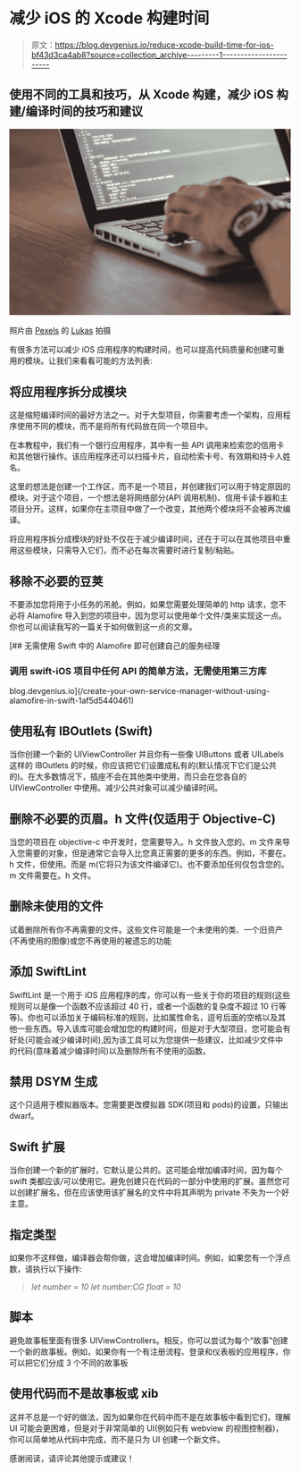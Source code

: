 # 减少 iOS 的 Xcode 构建时间

> 原文：<https://blog.devgenius.io/reduce-xcode-build-time-for-ios-bf43d3ca4ab8?source=collection_archive---------1----------------------->

## 使用不同的工具和技巧，从 Xcode 构建，减少 iOS 构建/编译时间的技巧和建议

![](img/17ccedf59e3814891b75ecbdf8fa0d33.png)

照片由 [Pexels](https://www.pexels.com/photo/person-encoding-in-laptop-574071/?utm_content=attributionCopyText&utm_medium=referral&utm_source=pexels) 的 [Lukas](https://www.pexels.com/@goumbik?utm_content=attributionCopyText&utm_medium=referral&utm_source=pexels) 拍摄

有很多方法可以减少 iOS 应用程序的构建时间，也可以提高代码质量和创建可重用的模块。让我们来看看可能的方法列表:

## 将应用程序拆分成模块

这是缩短编译时间的最好方法之一。对于大型项目，你需要考虑一个架构，应用程序使用不同的模块，而不是将所有代码放在同一个项目中。

在本教程中，我们有一个银行应用程序，其中有一些 API 调用来检索您的信用卡和其他银行操作。该应用程序还可以扫描卡片，自动检索卡号、有效期和持卡人姓名。

这里的想法是创建一个工作区，而不是一个项目，并创建我们可以用于特定原因的模块。对于这个项目，一个想法是将网络部分(API 调用机制)、信用卡读卡器和主项目分开。这样，如果你在主项目中做了一个改变，其他两个模块将不会被再次编译。

将应用程序拆分成模块的好处不仅在于减少编译时间，还在于可以在其他项目中重用这些模块，只需导入它们，而不必在每次需要时进行复制/粘贴。

## 移除不必要的豆荚

不要添加您将用于小任务的吊舱。例如，如果您需要处理简单的 http 请求，您不必将 Alamofire 导入到您的项目中，因为您可以使用单个文件/类来实现这一点。你也可以阅读我写的一篇关于如何做到这一点的文章。

[](/create-your-own-service-manager-without-using-alamofire-in-swift-1af5d5440461) [## 无需使用 Swift 中的 Alamofire 即可创建自己的服务经理

### 调用 swift-iOS 项目中任何 API 的简单方法，无需使用第三方库

blog.devgenius.io](/create-your-own-service-manager-without-using-alamofire-in-swift-1af5d5440461) 

## 使用私有 IBOutlets (Swift)

当你创建一个新的 UIViewController 并且你有一些像 UIButtons 或者 UILabels 这样的 IBOutlets 的时候，你应该把它们设置成私有的(默认情况下它们是公共的)。在大多数情况下，插座不会在其他类中使用，而只会在您各自的 UIViewController 中使用。减少公共对象可以减少编译时间。

## 删除不必要的页眉。h 文件(仅适用于 Objective-C)

当您的项目在 objective-c 中开发时，您需要导入。h 文件放入您的。m 文件来导入您需要的对象，但是通常它会导入比您真正需要的更多的东西。例如，不要在。h 文件，但使用。而是 m(它将只为该文件编译它)。也不要添加任何仅包含您的。m 文件需要在。h 文件。

## 删除未使用的文件

试着删除所有你不再需要的文件。这些文件可能是一个未使用的类、一个旧资产(不再使用的图像)或您不再使用的被遗忘的功能

## 添加 SwiftLint

SwiftLint 是一个用于 iOS 应用程序的库，你可以有一些关于你的项目的规则(这些规则可以是像一个函数不应该超过 40 行，或者一个函数的复杂度不超过 10 行等等)。你也可以添加关于编码标准的规则，比如属性命名，逗号后面的空格以及其他一些东西。导入该库可能会增加您的构建时间，但是对于大型项目，您可能会有好处(可能会减少编译时间),因为该工具可以为您提供一些建议，比如减少文件中的代码(意味着减少编译时间)以及删除所有不使用的函数。

## 禁用 DSYM 生成

这个只适用于模拟器版本。您需要更改模拟器 SDK(项目和 pods)的设置，只输出 dwarf。

## Swift 扩展

当你创建一个新的扩展时，它默认是公共的。这可能会增加编译时间，因为每个 swift 类都应该/可以使用它。避免创建只在代码的一部分中使用的扩展。虽然您可以创建扩展名，但在应该使用该扩展名的文件中将其声明为 private 不失为一个好主意。

## 指定类型

如果你不这样做，编译器会帮你做，这会增加编译时间。例如，如果您有一个浮点数，请执行以下操作:

> *let number = 10
> let number:CG float = 10*

## 脚本

避免故事板里面有很多 UIViewControllers。相反，你可以尝试为每个“故事”创建一个新的故事板。例如，如果你有一个有注册流程、登录和仪表板的应用程序，你可以把它们分成 3 个不同的故事板

## 使用代码而不是故事板或 xib

这并不总是一个好的做法，因为如果你在代码中而不是在故事板中看到它们，理解 UI 可能会更困难，但是对于非常简单的 UI(例如只有 webview 的视图控制器)，你可以简单地从代码中完成，而不是只为 UI 创建一个新文件。

感谢阅读，请评论其他提示或建议！